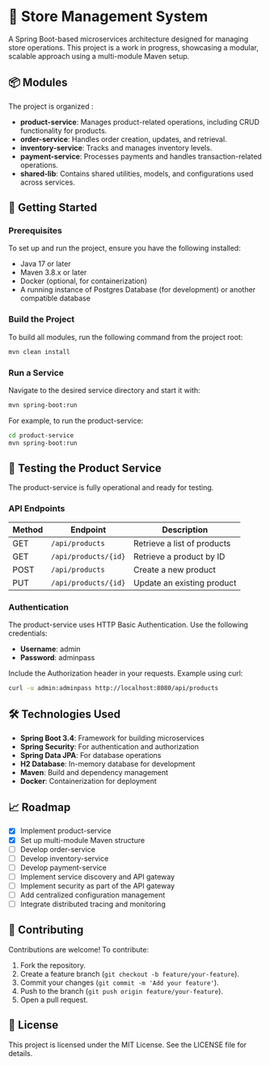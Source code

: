 # 🛒 Store Management System

A Spring Boot-based microservices architecture designed for managing store operations. This project is a work in progress, showcasing a modular, scalable approach using a multi-module Maven setup.

## 📦 Modules

The project is organized :

- **product-service**: Manages product-related operations, including CRUD functionality for products.
- **order-service**: Handles order creation, updates, and retrieval.
- **inventory-service**: Tracks and manages inventory levels.
- **payment-service**: Processes payments and handles transaction-related operations.
- **shared-lib**: Contains shared utilities, models, and configurations used across services.

## 🚀 Getting Started

### Prerequisites

To set up and run the project, ensure you have the following installed:

- Java 17 or later
- Maven 3.8.x or later
- Docker (optional, for containerization)
- A running instance of Postgres Database (for development) or another compatible database

### Build the Project

To build all modules, run the following command from the project root:

```bash
mvn clean install
```

### Run a Service

Navigate to the desired service directory and start it with:

```bash
mvn spring-boot:run
```

For example, to run the product-service:

```bash
cd product-service
mvn spring-boot:run
```

## 🧪 Testing the Product Service

The product-service is fully operational and ready for testing.

### API Endpoints

| Method | Endpoint | Description |
|--------|----------|-------------|
| GET | `/api/products` | Retrieve a list of products |
| GET | `/api/products/{id}` | Retrieve a product by ID |
| POST | `/api/products` | Create a new product |
| PUT | `/api/products/{id}` | Update an existing product |

### Authentication

The product-service uses HTTP Basic Authentication. Use the following credentials:

- **Username**: admin
- **Password**: adminpass

Include the Authorization header in your requests. Example using curl:

```bash
curl -u admin:adminpass http://localhost:8080/api/products
```

## 🛠️ Technologies Used

- **Spring Boot 3.4**: Framework for building microservices
- **Spring Security**: For authentication and authorization
- **Spring Data JPA**: For database operations
- **H2 Database**: In-memory database for development
- **Maven**: Build and dependency management
- **Docker**: Containerization for deployment

## 📈 Roadmap

- [x] Implement product-service
- [x] Set up multi-module Maven structure
- [ ] Develop order-service
- [ ] Develop inventory-service
- [ ] Develop payment-service
- [ ] Implement service discovery and API gateway
- [ ] Implement security as part of the API gateway
- [ ] Add centralized configuration management
- [ ] Integrate distributed tracing and monitoring

## 🤝 Contributing

Contributions are welcome! To contribute:

1. Fork the repository.
2. Create a feature branch (`git checkout -b feature/your-feature`).
3. Commit your changes (`git commit -m 'Add your feature'`).
4. Push to the branch (`git push origin feature/your-feature`).
5. Open a pull request.

## 📄 License

This project is licensed under the MIT License. See the LICENSE file for details.
